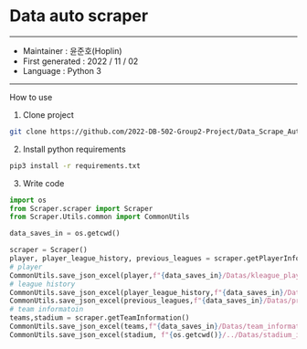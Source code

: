 Data auto scraper 
===
***
- Maintainer : 윤준호(Hoplin)
- First generated : 2022 / 11 / 02
- Language : Python 3
***

How to use

1. Clone project

```bash
git clone https://github.com/2022-DB-502-Group2-Project/Data_Scrape_Automater.git
```
2. Install python requirements

```bash
pip3 install -r requirements.txt
```

3. Write code

```python
import os
from Scraper.scraper import Scraper
from Scraper.Utils.common import CommonUtils

data_saves_in = os.getcwd()

scraper = Scraper()
player, player_league_history, previous_leagues = scraper.getPlayerInformation(pagination_count=1)
# player
CommonUtils.save_json_excel(player,f"{data_saves_in}/Datas/kleague_player_information")
# league history
CommonUtils.save_json_excel(player_league_history,f"{data_saves_in}/Datas/kleague_player_league_history")
CommonUtils.save_json_excel(previous_leagues,f"{data_saves_in}/Datas/previous_league_history")
# team informatoin
teams,stadium = scraper.getTeamInformation()
CommonUtils.save_json_excel(teams,f"{data_saves_in}/Datas/team_information")
CommonUtils.save_json_excel(stadium, f"{os.getcwd()}/../Datas/stadium_information")
```